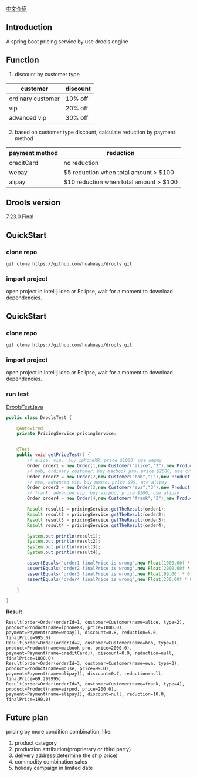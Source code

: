 [中文介绍](https://github.com/huahuayu/drools/blob/master/README_CN.md)
## Introduction 
A spring boot pricing service by use drools engine

## Function
1. discount by customer type  

| customer  | discount  |
|---|---|
| ordinary customer  | 10% off  |
| vip  | 20% off  |
| advanced vip  | 30% off  |


2. based on customer type discount, calculate reduction by payment method 

| payment method  | reduction  |
|---|---|
| creditCard  | no reduction  |
| wepay  | $5 reduction when total amount > $100  |
| alipay  | $10 reduction when total amount > $100  |

## Drools version
7.23.0.Final  


## QuickStart
### clone repo
```
git clone https://github.com/huahuayu/drools.git
```

### import project
open project in Intellij idea or Eclipse, wait for a moment to download dependencies.  


## QuickStart
### clone repo
```
git clone https://github.com/huahuayu/drools.git
```

### import project
open project in Intellij idea or Eclipse, wait for a moment to download dependencies.  

### run test
[DroolsTest.java](https://github.com/huahuayu/drools/blob/master/src/test/java/com/huahuayu/drools/DroolsTest.java)  
``` java
public class DroolsTest {

    @Autowired
    private PricingService pricingService;


    @Test
    public void getPriceTest() {
        // alice, vip， buy iphoneXR，price $1000, use wepay
        Order order1 = new Order(1,new Customer("alice","2"),new Product("iphoneXR",1000.00f), new Payment("wepay"));
        // bob, ordinary customer，buy macbook pro，price $2000, use credit card
        Order order2 = new Order(2,new Customer("bob","1"),new Product("macbook pro",2000.00f), new Payment("creditCard"));
        // eva, advanced vip，buy mouse，price $99, use alipay
        Order order3 = new Order(3,new Customer("eva","3"),new Product("mouse",99.00f), new Payment("alipay"));
        // frank, advanced vip, buy airpod, price $200, use alipay
        Order order4 = new Order(4,new Customer("frank","3"),new Product("airpod",200.00f), new Payment("alipay"));

        Result result1 = pricingService.getTheResult(order1);
        Result result2 = pricingService.getTheResult(order2);
        Result result3 = pricingService.getTheResult(order3);
        Result result4 = pricingService.getTheResult(order4);

        System.out.println(result1);
        System.out.println(result2);
        System.out.println(result3);
        System.out.println(result4);

        assertEquals("order1 finalPrice is wrong",new Float(1000.00f * 0.8 - 5),result1.getFinalPrice());
        assertEquals("order2 finalPrice is wrong",new Float(2000.00f * 0.9 - 0),result1.getFinalPrice());
        assertEquals("order3 finalPrice is wrong",new Float(99.00f * 0.7 - 0),result1.getFinalPrice());
        assertEquals("order4 finalPrice is wrong",new Float(200.00f * 0.7 - 10),result1.getFinalPrice());

    }

}
```

**Result**    
```
Result(order=Order(orderId=1, customer=Customer(name=alice, type=2), product=Product(name=iphoneXR, price=1000.0), payment=Payment(name=wepay)), discount=0.8, reduction=5.0, finalPrice=995.0)
Result(order=Order(orderId=2, customer=Customer(name=bob, type=1), product=Product(name=macbook pro, price=2000.0), payment=Payment(name=creditCard)), discount=0.9, reduction=null, finalPrice=1800.0)
Result(order=Order(orderId=3, customer=Customer(name=eva, type=3), product=Product(name=mouse, price=99.0), payment=Payment(name=alipay)), discount=0.7, reduction=null, finalPrice=69.299995)
Result(order=Order(orderId=3, customer=Customer(name=frank, type=4), product=Product(name=airpod, price=200.0), payment=Payment(name=alipay)), discount=null, reduction=10.0, finalPrice=190.0)
```


## Future plan
pricing by more condition combination, like:  
1. product category
1. production attribution(proprietary or third party)
1. delivery address(determine the ship price)
1. commodity combination sales 
1. holiday campaign in limited date


